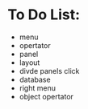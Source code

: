 # To Do List:
 * menu
 * opertator
 * panel
 * layout
 * divde panels click
 * database
 * right menu
 * object opertator
